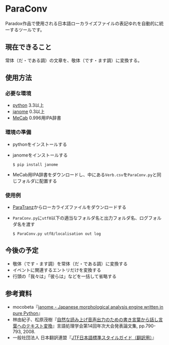 # ParaConv
Paradox作品で使用される日本語ローカライズファイルの表記ゆれを自動的に統一するツールです。

## 現在できること

  常体（だ・である調）の文章を、敬体（です・ます調）に変換する。

## 使用方法

### 必要な環境

 - [python](https://www.python.org) 3.3以上
 - [janome](https://mocobeta.github.io/janome/) 0.3以上
 - [MeCab](http://taku910.github.io/mecab/) 0.996用IPA辞書

### 環境の準備

 - pythonをインストールする
 - janomeをインストールする

     `$ pip install janome`

 - MeCab用IPA辞書をダウンロードし、中にある`Verb.csv`を`ParaConv.py`と同じフォルダに配置する

### 使用例

 - [ParaTranz](https://paratranz.cn/projects)からローカライズファイルをダウンロードする
 - `ParaConv.py`に`utf8`以下の適当なフォルダ名と出力フォルダ名、ログフォルダ名を渡す

     `$ ParaConv.py utf8/localisation out log`

## 今後の予定

 - 敬体（です・ます調）を常体（だ・である調）に変換する
 - イベントに関連するエントリだけを変換する
 - 行頭の「我々は」「彼らは」などを一括して省略する

## 参考資料

 - mocobeta『[janome - Japanese morphological analysis engine written in pure Python](https://github.com/mocobeta/janome)』
 - 林由紀子、松原茂樹『[自然な読み上げ音声出力のための書き言葉から話し言葉へのテキスト変換](http://slp.itc.nagoya-u.ac.jp/web/papers/2007/hayashi_SLP66.pdf)』言語処理学会第14回年次大会発表論文集, pp.790-793, 2008.
 - 一般社団法人 日本翻訳連盟『[JTF日本語標準スタイルガイド（翻訳用）](https://www.jtf.jp/jp/style_guide/pdf/jtf_style_guide.pdf)』
